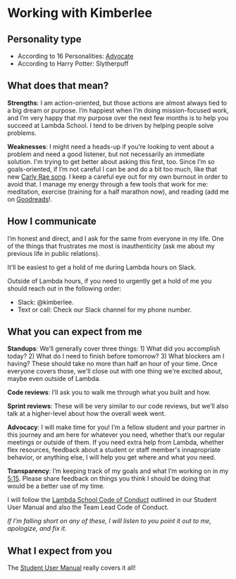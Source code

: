 # Working with Kimberlee

## Personality type 
- According to 16 Personalities: [Advocate](https://www.16personalities.com/infj-personality "Advocate personality description")
- According to Harry Potter: Slytherpuff 

## What does that mean? 
**Strengths**: I am action-oriented, but those actions are almost always tied to a big dream or purpose. I’m happiest when I’m doing mission-focused work, and I’m very happy that my purpose over the next few months is to help you succeed at Lambda School. I tend to be driven by helping people solve problems. 

**Weaknesses**: I might need a heads-up if you’re looking to vent about a problem and need a good listener, but not necessarily an immediate solution. I'm trying to get better about asking this first, too. Since I’m so goals-oriented, if I’m not careful I can be and do a bit too much, like that new [Carly Rae song](https://www.youtube.com/watch?v=rJw32FXV97A "Carly Rae Jepsen's music video 'Too Much'"). I keep a careful eye out for my own burnout in order to avoid that. I manage my energy through a few tools that work for me: meditation, exercise (training for a half marathon now), and reading (add me on [Goodreads](https://www.goodreads.com/user/show/9277530-kimee "Kimberlee Johnson Goodreads profile")!. 

## How I communicate 
I’m honest and direct, and I ask for the same from everyone in my life. One of the things that frustrates me most is inauthenticity (ask me about my previous life in public relations). 

It’ll be easiest to get a hold of me during Lambda hours on Slack. 

Outside of Lambda hours, if you need to urgently get a hold of me you should reach out in the following order: 
- Slack: @kimberlee.
- Text or call: Check our Slack channel for my phone number.

## What you can expect from me
**Standups**: We’ll generally cover three things: 1) What did you accomplish today? 2) What do I need to finish before tomorrow? 3) What blockers am I having? These should take no more than half an hour of your time. Once everyone covers those, we'll close out with one thing we're excited about, maybe even outside of Lambda. 

**Code reviews**: I’ll ask you to walk me through what you built and how. 

**Sprint reviews**: These will be very similar to our code reviews, but we’ll also talk at a higher-level about how the overall week went. 

**Advocacy**: I will make time for you! I’m a fellow student and your partner in this journey and am here for whatever you need, whether that’s our regular meetings or outside of them. If you need extra help from Lambda, whether flex resources, feedback about a student or staff member's innapropriate behavior, or anything else, I will help you get where and what you need. 

**Transparency**: I’m keeping track of my goals and what I’m working on in my [5:15](https://github.com/kimberlee-lambda-students/resources/blob/master/Administrative/fiveFifteen.md "Kimberlee Johnson's 5:15"). Please share feedback on things you think I should be doing that would be a better use of my time. 

I will follow the [Lambda School Code of Conduct](https://www.notion.so/Student-User-Manual-1ef7b8cb1fbf4c498d578ef8b0253874 "Lambda School student manual") outlined in our Student User Manual and also the Team Lead Code of Conduct. 

_If I’m falling short on any of these, I will listen to you point it out to me, apologize, and fix it._ 

## What I expect from you
The [Student User Manual](https://www.notion.so/Student-User-Manual-1ef7b8cb1fbf4c498d578ef8b0253874 "Lambda School student manual") really covers it all! 


